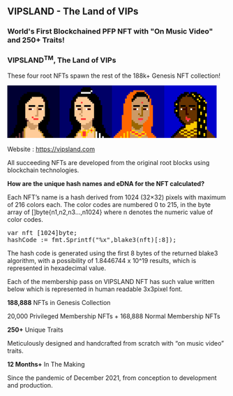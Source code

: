 ## VIPSLAND - The Land of VIPs

<!--

**Here are some ideas to get you started:**

🙋‍♀️ A short introduction - what is your organization all about?
🌈 Contribution guidelines - how can the community get involved?
👩‍💻 Useful resources - where can the community find your docs? Is there anything else the community should know?
🍿 Fun facts - what does your team eat for breakfast?
🧙 Remember, you can do mighty things with the power of [Markdown](https://docs.github.com/github/writing-on-github/getting-started-with-writing-and-formatting-on-github/basic-writing-and-formatting-syntax)
-->
### World's First Blockchained PFP NFT with "On Music Video" and 250+ Traits!

### VIPSLAND<sup>TM</sup>, The Land of VIPs

These four root NFTs spawn the rest of the 188k+ Genesis NFT collection!

<img src="https://github.com/vipsland/main/blob/main/moolahlisa.png" height=120 align=left>
<img src="https://github.com/vipsland/main/blob/main/jadelisa.png" height=120 align=left>
<img src="https://github.com/vipsland/main/blob/main/shrilisa.png" height=120 align=left>
<img src="https://github.com/vipsland/main/blob/main/amarelisa.png" height=120>

Website : https://vipsland.com

All succeeding NFTs are developed from the original root blocks using blockchain technologies.


**How are the unique hash names and eDNA for the NFT calculated?**

Each NFT’s name is a hash derived from 1024 (32×32) pixels with maximum of 216 colors each. The color codes are numbered 0 to 215, in the byte array of []byte{n1,n2,n3…,n1024} where n denotes the numeric value of color codes.

<pre>
var nft [1024]byte; 
hashCode := fmt.Sprintf("%x",blake3(nft)[:8]);
</pre>

The hash code is generated using the first 8 bytes of the returned blake3 algorithm, with a possibility of 1.8446744 x 10^19 results, which is represented in hexadecimal value.

Each of the membership pass on VIPSLAND NFT has such value written below which is represented in human readable 3x3pixel font.


**188,888** NFTs in Genesis Collection

20,000 Privileged Membership NFTs +
168,888 Normal Membership NFTs


**250+** Unique Traits

Meticulously designed and handcrafted from scratch with “on music video” traits.


**12 Months+** In The Making

Since the pandemic of December 2021, from conception to development and production.
